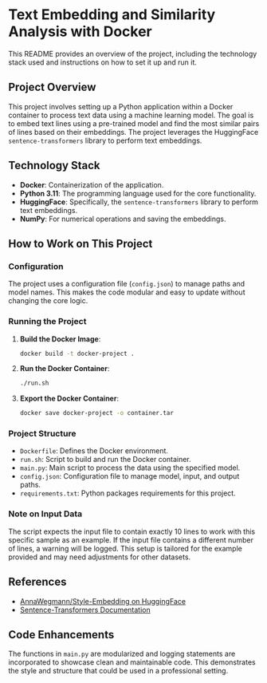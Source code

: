 # Text Embedding and Similarity Analysis with Docker

This README provides an overview of the project, including the technology stack
used and instructions on how to set it up and run it.

## Project Overview

This project involves setting up a Python application within a Docker container
to process text data using a machine learning model. The goal is to embed text
lines using a pre-trained model and find the most similar pairs of lines based
on their embeddings. The project leverages the HuggingFace
`sentence-transformers` library to perform text embeddings.

## Technology Stack

- **Docker**: Containerization of the application.
- **Python 3.11**: The programming language used for the core functionality.
- **HuggingFace**: Specifically, the `sentence-transformers` library to perform text embeddings.
- **NumPy**: For numerical operations and saving the embeddings.

## How to Work on This Project

### Configuration

The project uses a configuration file (`config.json`) to manage paths and model
names. This makes the code modular and easy to update without changing the core
logic.

### Running the Project

1. **Build the Docker Image**:

   ```bash
   docker build -t docker-project .
   ```

2. **Run the Docker Container**:

   ```bash
   ./run.sh
   ```

3. **Export the Docker Container**:
   ```bash
   docker save docker-project -o container.tar
   ```

### Project Structure

- `Dockerfile`: Defines the Docker environment.
- `run.sh`: Script to build and run the Docker container.
- `main.py`: Main script to process the data using the specified model.
- `config.json`: Configuration file to manage model, input, and output paths.
- `requirements.txt`: Python packages requirements for this project.

### Note on Input Data

The script expects the input file to contain exactly 10 lines to work with this
specific sample as an example. If the input file contains a different number of
lines, a warning will be logged. This setup is tailored for the example
provided and may need adjustments for other datasets.

## References

- [AnnaWegmann/Style-Embedding on HuggingFace](https://huggingface.co/AnnaWegmann/Style-Embedding)
- [Sentence-Transformers Documentation](https://www.sbert.net/index.html)

## Code Enhancements

The functions in `main.py` are modularized and logging statements are
incorporated to showcase clean and maintainable code. This demonstrates the
style and structure that could be used in a professional setting.
